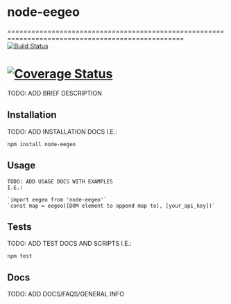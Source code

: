 # node-eegeo
==================================================================================================
[![Build Status](https://travis-ci.org/DaneTheory/node-eegeo.svg?branch=master)](https://travis-ci.org/DaneTheory/node-eegeo)

[![Coverage Status](https://coveralls.io/repos/github/DaneTheory/node-eegeo/badge.svg?branch=master)](https://coveralls.io/github/DaneTheory/node-eegeo?branch=master)
==================================================================================================

TODO: ADD BRIEF DESCRIPTION

## Installation

  TODO: ADD INSTALLATION DOCS
  I.E.:

  `npm install node-eegeo`

## Usage

    TODO: ADD USAGE DOCS WITH EXAMPLES
    I.E.:

    `import eegeo from 'node-eegeo'`
    `const map = eegeo([DOM element to append map to], [your_api_key])`


## Tests

  TODO: ADD TEST DOCS AND SCRIPTS
  I.E.:

  `npm test`

## Docs

  TODO: ADD DOCS/FAQS/GENERAL INFO
